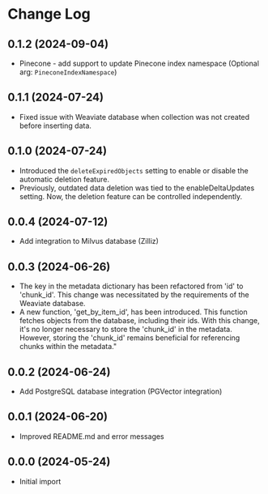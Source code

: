 # Change Log

## 0.1.2 (2024-09-04)

- Pinecone - add support to update Pinecone index namespace (Optional arg: `PineconeIndexNamespace`)

## 0.1.1 (2024-07-24)

- Fixed issue with Weaviate database when collection was not created before inserting data.

## 0.1.0 (2024-07-24)

- Introduced the `deleteExpiredObjects` setting to enable or disable the automatic deletion feature.
- Previously, outdated data deletion was tied to the enableDeltaUpdates setting. Now, the deletion feature can be controlled independently.

## 0.0.4 (2024-07-12)

- Add integration to Milvus database (Zilliz)

## 0.0.3 (2024-06-26)

- The key in the metadata dictionary has been refactored from 'id' to 'chunk_id'. This change was necessitated by the requirements of the Weaviate database.
- A new function, 'get_by_item_id', has been introduced. This function fetches objects from the database, including their ids. With this change, it's no longer necessary to store the 'chunk_id' in the metadata. However, storing the 'chunk_id' remains beneficial for referencing chunks within the metadata."

## 0.0.2 (2024-06-24)
- Add PostgreSQL database integration (PGVector integration)

## 0.0.1 (2024-06-20)
- Improved README.md and error messages
 
## 0.0.0 (2024-05-24)
- Initial import
